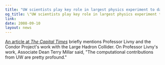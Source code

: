 ```yaml
---
title: "UW scientists play key role in largest physics experiment to date"
og_title: \"UW scientists play key role in largest physics experiment to date\"
link: 
date: 2008-09-10
layout: news
---
```


<a href="http://www.madison.com/tct/opinion/editstaging/304108" data-proofer-ignore>An article at <em>The Capital Times</em></a> briefly mentions Professor Livny and the Condor Project's work with the Large Hadron Collider.   On Professor Livny's work, Associate Dean Terry Millar said, "The computational contributions from UW are pretty profound." 
